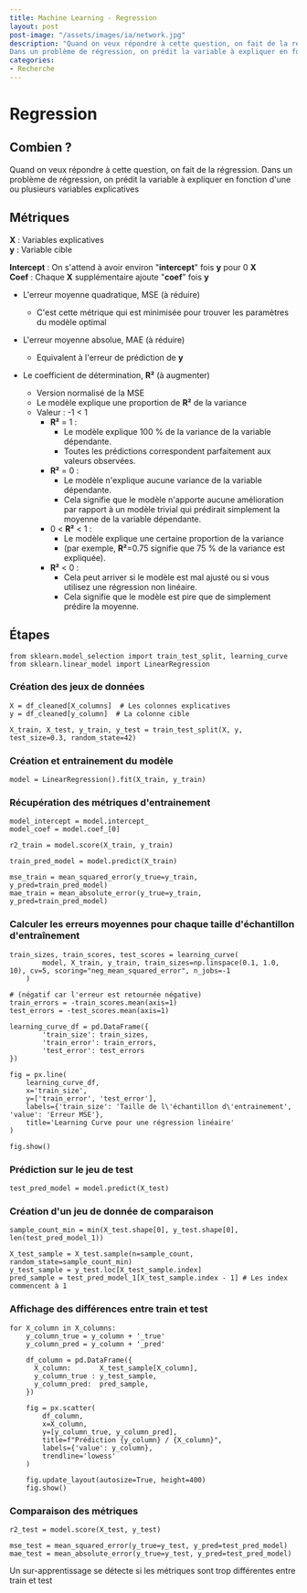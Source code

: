 ```yaml
---
title: Machine Learning - Regression
layout: post  
post-image: "/assets/images/ia/network.jpg"  
description: "Quand on veux répondre à cette question, on fait de la régression.
Dans un problème de régression, on prédit la variable à expliquer en fonction d'une ou plusieurs variables explicatives"  
categories:   
- Recherche
---
```


# Regression

## Combien ?

Quand on veux répondre à cette question, on fait de la régression.
Dans un problème de régression, on prédit la variable à expliquer en fonction d'une ou plusieurs variables explicatives

## Métriques

**X** : Variables explicatives  
**y** : Variable cible  

**Intercept** : On s'attend à avoir environ "**intercept**" fois **y** pour 0 **X**  
**Coef** : Chaque **X** supplémentaire ajoute "**coef**" fois **y**  

- L'erreur moyenne quadratique, MSE (à réduire)
  - C'est cette métrique qui est minimisée pour trouver les paramètres du modèle optimal
- L'erreur moyenne absolue, MAE (à réduire)
  - Equivalent à l'erreur de prédiction de **y**

- Le coefficient de détermination, **R²** (à augmenter)
  - Version normalisé de la MSE
  - Le modèle explique une proportion de **R²** de la variance
  - Valeur : -1 < 1
    - **R²** = 1 :  
        - Le modèle explique 100 % de la variance de la variable dépendante.
        - Toutes les prédictions correspondent parfaitement aux valeurs observées.
    - **R²** = 0 :
        - Le modèle n'explique aucune variance de la variable dépendante.
        - Cela signifie que le modèle n'apporte aucune amélioration par rapport à un modèle trivial qui prédirait simplement la moyenne de la variable dépendante.
    - 0 < **R²** < 1 :
        - Le modèle explique une certaine proportion de la variance 
        - (par exemple, **R²**=0.75 signifie que 75 % de la variance est expliquée).
    - **R²** < 0 :
        - Cela peut arriver si le modèle est mal ajusté ou si vous utilisez une régression non linéaire. 
        - Cela signifie que le modèle est pire que de simplement prédire la moyenne.

## Étapes

```
from sklearn.model_selection import train_test_split, learning_curve
from sklearn.linear_model import LinearRegression
```

### Création des jeux de données
```
X = df_cleaned[X_columns]  # Les colonnes explicatives
y = df_cleaned[y_column]  # La colonne cible

X_train, X_test, y_train, y_test = train_test_split(X, y, test_size=0.3, random_state=42)
```

### Création et entrainement du modèle  
`model = LinearRegression().fit(X_train, y_train)`

### Récupération des métriques d'entrainement
```
model_intercept = model.intercept_
model_coef = model.coef_[0]

r2_train = model.score(X_train, y_train)
    
train_pred_model = model.predict(X_train)
    
mse_train = mean_squared_error(y_true=y_train, y_pred=train_pred_model)
mae_train = mean_absolute_error(y_true=y_train, y_pred=train_pred_model)
```

### Calculer les erreurs moyennes pour chaque taille d'échantillon d'entraînement
```
train_sizes, train_scores, test_scores = learning_curve(
        model, X_train, y_train, train_sizes=np.linspace(0.1, 1.0, 10), cv=5, scoring="neg_mean_squared_error", n_jobs=-1
    )
    
# (négatif car l'erreur est retournée négative)
train_errors = -train_scores.mean(axis=1)
test_errors = -test_scores.mean(axis=1)

learning_curve_df = pd.DataFrame({
        'train_size': train_sizes,
        'train_error': train_errors,
        'test_error': test_errors
})

fig = px.line(
    learning_curve_df, 
    x='train_size', 
    y=['train_error', 'test_error'],
    labels={'train_size': 'Taille de l\'échantillon d\'entrainement', 'value': 'Erreur MSE'},
    title='Learning Curve pour une régression linéaire'
)

fig.show()
```

### Prédiction sur le jeu de test
`test_pred_model = model.predict(X_test)`

### Création d'un jeu de donnée de comparaison
```
sample_count_min = min(X_test.shape[0], y_test.shape[0], len(test_pred_model_1))

X_test_sample = X_test.sample(n=sample_count, random_state=sample_count_min)
y_test_sample = y_test.loc[X_test_sample.index]
pred_sample = test_pred_model_1[X_test_sample.index - 1] # Les index commencent à 1
```

### Affichage des différences entre train et test
``` 
for X_column in X_columns:
    y_column_true = y_column + '_true'
    y_column_pred = y_column + '_pred'

    df_column = pd.DataFrame({
      X_column:       X_test_sample[X_column],
      y_column_true : y_test_sample,
      y_column_pred:  pred_sample,
    }) 

    fig = px.scatter(
        df_column, 
        x=X_column, 
        y=[y_column_true, y_column_pred], 
        title=f"Prédiction {y_column} / {X_column}",
        labels={'value': y_column},
        trendline='lowess'
    )
    
    fig.update_layout(autosize=True, height=400)
    fig.show()
```

### Comparaison des métriques 
```
r2_test = model.score(X_test, y_test)

mse_test = mean_squared_error(y_true=y_test, y_pred=test_pred_model)
mae_test = mean_absolute_error(y_true=y_test, y_pred=test_pred_model)
```
Un sur-apprentissage se détecte si les métriques sont trop différentes entre train et test